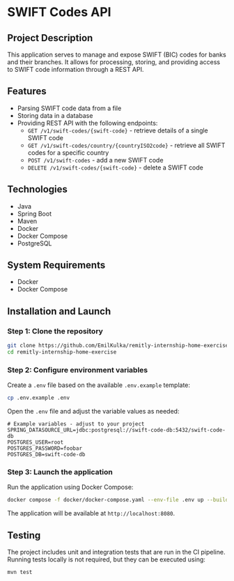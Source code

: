 # SWIFT Codes API

## Project Description

This application serves to manage and expose SWIFT (BIC) codes for banks and their branches. It allows for processing, storing, and providing access to SWIFT code information through a REST API.

## Features

- Parsing SWIFT code data from a file
- Storing data in a database
- Providing REST API with the following endpoints:
  - `GET /v1/swift-codes/{swift-code}` - retrieve details of a single SWIFT code
  - `GET /v1/swift-codes/country/{countryISO2code}` - retrieve all SWIFT codes for a specific country
  - `POST /v1/swift-codes` - add a new SWIFT code
  - `DELETE /v1/swift-codes/{swift-code}` - delete a SWIFT code

## Technologies

- Java
- Spring Boot
- Maven
- Docker
- Docker Compose
- PostgreSQL

## System Requirements

- Docker
- Docker Compose

## Installation and Launch

### Step 1: Clone the repository

```bash
git clone https://github.com/EmilKulka/remitly-internship-home-exercise
cd remitly-internship-home-exercise
```

### Step 2: Configure environment variables

Create a `.env` file based on the available `.env.example` template:

```bash
cp .env.example .env
```

Open the `.env` file and adjust the variable values as needed:

```
# Example variables - adjust to your project
SPRING_DATASOURCE_URL=jdbc:postgresql://swift-code-db:5432/swift-code-db
POSTGRES_USER=root
POSTGRES_PASSWORD=foobar
POSTGRES_DB=swift-code-db
```

### Step 3: Launch the application

Run the application using Docker Compose:

```bash
docker compose -f docker/docker-compose.yaml --env-file .env up --build
```

The application will be available at `http://localhost:8080`.

## Testing

The project includes unit and integration tests that are run in the CI pipeline. Running tests locally is not required, but they can be executed using:

```bash
mvn test
```
